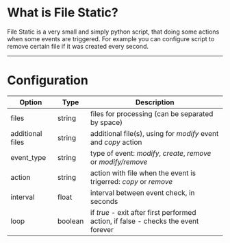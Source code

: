What is File Static?
====================
File Static is a very small and simply python script, that doing some actions when some events are triggered. For example you can configure script to remove certain file if it was created every second.

---

Configuration
=============
Option           | Type    | Description
-----------------|---------|------------
files            | string  | files for processing (can be separated by space)
additional files | string  | additional file(s), using for _modify_ event and _copy_ action
event_type       | string  | type of event: _modify_, _create_, _remove_ or _modify/remove_
action           | string  | action with file when the event is trigerred: _copy_ or _remove_
interval         | float   | interval between event check, in seconds
loop             | boolean | if _true_ - exit after first performed action, if false - checks the event forever
